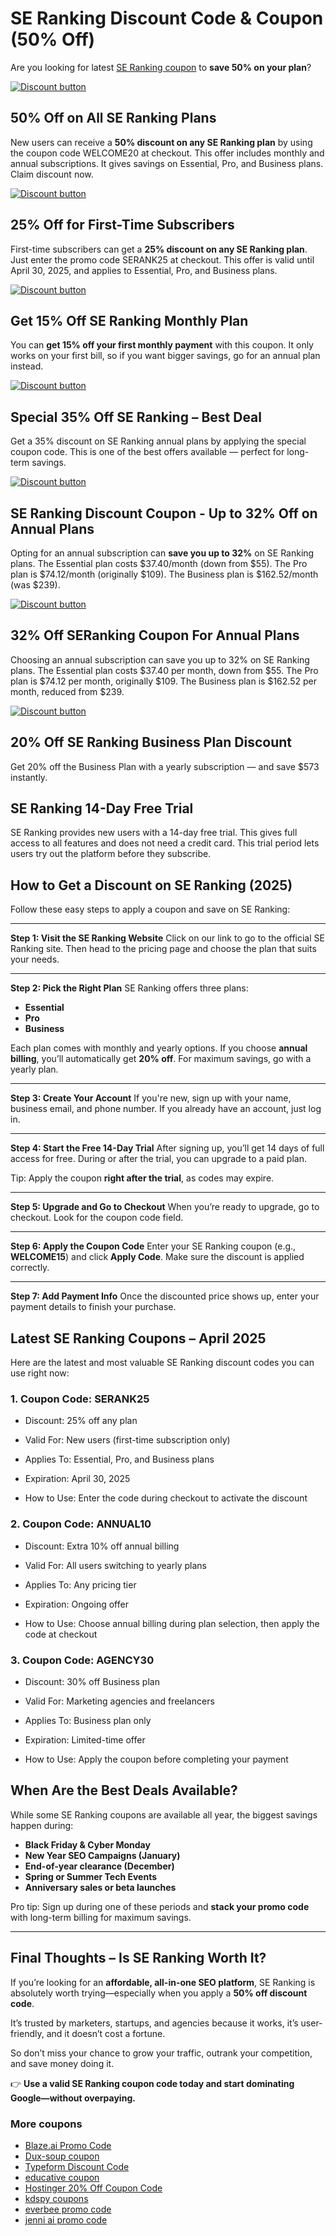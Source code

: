 # SE Ranking Discount Code & Coupon (50% Off)

Are you looking for latest [SE Ranking coupon](https://seranking.com/?ga=4268354&source=link) to **save 50% on your plan**?

[![Discount button](https://github.com/user-attachments/assets/2db59507-2079-4439-846e-f1059d22dd36)](https://seranking.com/?ga=4268354&source=link)

## 50% Off on All SE Ranking Plans

New users can receive a **50% discount on any SE Ranking plan** by using the coupon code WELCOME20 at checkout. This offer includes monthly and annual subscriptions. It gives savings on Essential, Pro, and Business plans. Claim discount now.

[![Discount button](https://github.com/user-attachments/assets/2db59507-2079-4439-846e-f1059d22dd36)](https://seranking.com/?ga=4268354&source=link)

## 25% Off for First-Time Subscribers

First-time subscribers can get a **25% discount on any SE Ranking plan**. Just enter the promo code SERANK25 at checkout. This offer is valid until April 30, 2025, and applies to Essential, Pro, and Business plans.

[![Discount button](https://github.com/user-attachments/assets/2db59507-2079-4439-846e-f1059d22dd36)](https://seranking.com/?ga=4268354&source=link)

## Get 15% Off SE Ranking Monthly Plan

You can **get 15% off your first monthly payment** with this coupon. It only works on your first bill, so if you want bigger savings, go for an annual plan instead.

[![Discount button](https://github.com/user-attachments/assets/2db59507-2079-4439-846e-f1059d22dd36)](https://seranking.com/?ga=4268354&source=link)

## Special 35% Off SE Ranking – Best Deal

Get a 35% discount on SE Ranking annual plans by applying the special coupon code. This is one of the best offers available — perfect for long-term savings.

[![Discount button](https://github.com/user-attachments/assets/2db59507-2079-4439-846e-f1059d22dd36)](https://seranking.com/?ga=4268354&source=link)

## SE Ranking Discount Coupon - Up to 32% Off on Annual Plans

Opting for an annual subscription can **save you up to 32%** on SE Ranking plans. The Essential plan costs $37.40/month (down from $55). The Pro plan is $74.12/month (originally $109). The Business plan is $162.52/month (was $239).

[![Discount button](https://github.com/user-attachments/assets/2db59507-2079-4439-846e-f1059d22dd36)](https://seranking.com/?ga=4268354&source=link)

## 32% Off SERanking Coupon For Annual Plans

Choosing an annual subscription can save you up to 32% on SE Ranking plans. The Essential plan costs $37.40 per month, down from $55. The Pro plan is $74.12 per month, originally $109. The Business plan is $162.52 per month, reduced from $239.

[![Discount button](https://github.com/user-attachments/assets/2db59507-2079-4439-846e-f1059d22dd36)](https://seranking.com/?ga=4268354&source=link)

## 20% Off SE Ranking Business Plan Discount

Get 20% off the Business Plan with a yearly subscription — and save $573 instantly.

## SE Ranking 14-Day Free Trial

SE Ranking provides new users with a 14-day free trial. This gives full access to all features and does not need a credit card. This trial period lets users try out the platform before they subscribe.

## How to Get a Discount on SE Ranking (2025)

Follow these easy steps to apply a coupon and save on SE Ranking:

---

**Step 1: Visit the SE Ranking Website**
Click on our link to go to the official SE Ranking site. Then head to the pricing page and choose the plan that suits your needs.

---

**Step 2: Pick the Right Plan**
SE Ranking offers three plans:

* **Essential**
* **Pro**
* **Business**

Each plan comes with monthly and yearly options. If you choose **annual billing**, you’ll automatically get **20% off**. For maximum savings, go with a yearly plan.

---

**Step 3: Create Your Account**
If you're new, sign up with your name, business email, and phone number. If you already have an account, just log in.

---

**Step 4: Start the Free 14-Day Trial**
After signing up, you’ll get 14 days of full access for free. During or after the trial, you can upgrade to a paid plan.

Tip: Apply the coupon **right after the trial**, as codes may expire.

---

**Step 5: Upgrade and Go to Checkout**
When you’re ready to upgrade, go to checkout. Look for the coupon code field.

---

**Step 6: Apply the Coupon Code**
Enter your SE Ranking coupon (e.g., **WELCOME15**) and click **Apply Code**. Make sure the discount is applied correctly.

---

**Step 7: Add Payment Info**
Once the discounted price shows up, enter your payment details to finish your purchase.

## Latest SE Ranking Coupons – April 2025

Here are the latest and most valuable SE Ranking discount codes you can use right now:

### 1. Coupon Code: SERANK25

* Discount: 25% off any plan

* Valid For: New users (first-time subscription only)

* Applies To: Essential, Pro, and Business plans

* Expiration: April 30, 2025

* How to Use: Enter the code during checkout to activate the discount

### 2. Coupon Code: ANNUAL10

* Discount: Extra 10% off annual billing

* Valid For: All users switching to yearly plans

* Applies To: Any pricing tier

* Expiration: Ongoing offer

* How to Use: Choose annual billing during plan selection, then apply the code at checkout

### 3. Coupon Code: AGENCY30

* Discount: 30% off Business plan

* Valid For: Marketing agencies and freelancers

* Applies To: Business plan only

* Expiration: Limited-time offer

* How to Use: Apply the coupon before completing your payment

## When Are the Best Deals Available?

While some SE Ranking coupons are available all year, the biggest savings happen during:

* **Black Friday & Cyber Monday**
* **New Year SEO Campaigns (January)**
* **End-of-year clearance (December)**
* **Spring or Summer Tech Events**
* **Anniversary sales or beta launches**

Pro tip: Sign up during one of these periods and **stack your promo code** with long-term billing for maximum savings.

---

## Final Thoughts – Is SE Ranking Worth It?

If you’re looking for an **affordable, all-in-one SEO platform**, SE Ranking is absolutely worth trying—especially when you apply a **50% off discount code**.

It’s trusted by marketers, startups, and agencies because it works, it’s user-friendly, and it doesn’t cost a fortune.

So don’t miss your chance to grow your traffic, outrank your competition, and save money doing it.

👉 **Use a valid SE Ranking coupon code today and start dominating Google—without overpaying.**

### More coupons

* [Blaze.ai Promo Code](https://github.com/williamssw/Blaze/)
* [Dux-soup coupon](https://github.com/williamssw/Dux/)
* [Typeform Discount Code](https://github.com/pauld34rf/Typeform/)
* [educative coupon](https://github.com/pauld34rf/Educative/)
* [Hostinger 20% Off Coupon Code](https://github.com/pauld34rf/Hostinger/)
* [kdspy coupons](https://github.com/williamssw/kdspy)
* [everbee promo code](https://github.com/williamssw/everbee/)
* [jenni ai promo code](https://github.com/SERankingCoupon/Jenni/)
